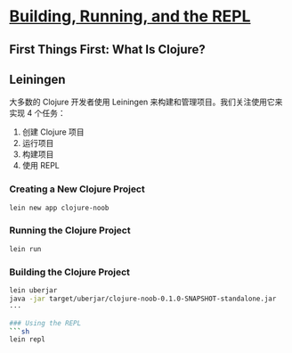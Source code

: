 # [Building, Running, and the REPL](https://www.braveclojure.com/getting-started/)
##  First Things First: What Is Clojure?
## Leiningen
大多数的 Clojure 开发者使用 Leiningen 来构建和管理项目。我们关注使用它来实现 4 个任务：
1. 创建 Clojure 项目
2. 运行项目
3. 构建项目
4. 使用 REPL

### Creating a New Clojure Project
```sh
lein new app clojure-noob
```
### Running the Clojure Project
```sh
lein run
```

### Building the Clojure Project
```sh
lein uberjar
java -jar target/uberjar/clojure-noob-0.1.0-SNAPSHOT-standalone.jar
···

### Using the REPL
```sh
lein repl
```
